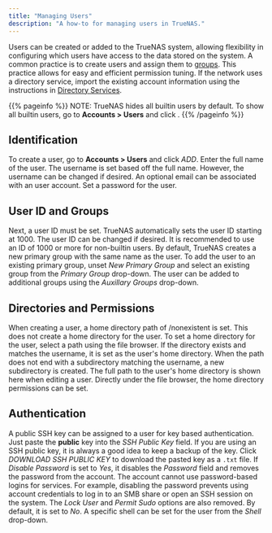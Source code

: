 ```yaml
---
title: "Managing Users"
description: "A how-to for managing users in TrueNAS."
---
```


Users can be created or added to the TrueNAS system, allowing flexibility in configuring which users have access to the data stored on the system. A common practice is to create users and assign them to <a href="/hub/tasks/administrative/groups/">groups</a>. This practice allows for easy and efficient permission tuning. If the network uses a directory service, import the existing account information using the instructions in <a href="/hub/initial-setup/directory-services/">Directory Services</a>. 

{{\% pageinfo %}}
NOTE: TrueNAS hides all builtin users by default. To show all builtin users, go to **Accounts > Users** and click <i class="fas fa-cog" aria-hidden="true" title="Settings"></i>.
{{\% /pageinfo %}}

## Identification

To create a user, go to **Accounts > Users** and click *ADD*. Enter the full name of the user. The username is set based off the full name. However, the username can be changed if desired. An optional email can be associated with an user account. Set a password for the user.

## User ID and Groups

Next, a user ID must be set. TrueNAS automatically sets the user ID starting at 1000. The user ID can be changed if desired. It is recommended to use an ID of 1000 or more for non-builtin users. By default, TrueNAS creates a new primary group with the same name as the user. To add the user to an existing primary group, unset *New Primary Group* and select an existing group from the *Primary Group* drop-down. The user can be added to additional groups using the *Auxillary Groups* drop-down.

## Directories and Permissions

When creating a user, a home directory path of /nonexistent is set. This does not create a home directory for the user. To set a home directory for the user, select a path using the file browser. If the directory exists and matches the username, it is set as the user's home directory. When the path does not end with a subdirectory matching the username, a new subdirectory is created. The full path to the user's home directory is shown here when editing a user. Directly under the file browser, the home directory permissions can be set. 

## Authentication

A public SSH key can be assigned to a user for key based authentication. Just paste the **public** key into the *SSH Public Key* field. If you are using an SSH public key, it is always a good idea to keep a backup of the key. Click *DOWNLOAD SSH PUBLIC KEY* to download the pasted key as a `.txt` file. If *Disable Password* is set to *Yes*, it disables the *Password* field and removes the password from the account. The account cannot use password-based logins for services. For example, disabling the password prevents using account credentials to log in to an SMB share or open an SSH session on the system. The *Lock User* and *Permit Sudo* options are also removed. By default, it is set to *No*. A specific shell can be set for the user from the *Shell* drop-down.
